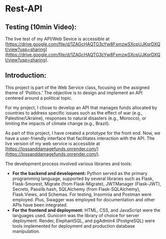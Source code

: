 # Rest-API 

## Testing (10min Video): 
The live test of my API/Web Sevice is accessible at [https://drive.google.com/file/d/1ZAGcHAQTG3cYw8FxmzwSXcpUJKqrDXQt/view?usp=sharing](https://drive.google.com/file/d/1ZAGcHAQTG3cYw8FxmzwSXcpUJKqrDXQt/view?usp=sharing).

## Introduction: 
This project is part of the Web Service class, focusing on the assigned theme of 'Politics.' The objective is to design and implement an API centered around a political topic.

For my project, I chose to develop an API that manages funds allocated by countries to address specific issues such as the effect of war (e.g., Palestine/Ukraine), responses to natural disasters (e.g., Morocco), or limiting the impacts of climate change (e.g., Brazil).

As part of this project, I have created a prototype for the front end. Now, we have a user-friendly interface that facilitates interaction with the API. The live version of my web service is accessible at [https://lossanddamagefunds.onrender.com/](https://lossanddamagefunds.onrender.com/).

The development process involved various libraries and tools:

- **For the backend and development:** Python served as the primary programming language, supported by several libraries such as Flask, Flask-Smorest, Migrate (from Flask-Migrate), JWTManager (Flask-JWT), Secrets, Passlib.hash, SQLAlchemy (from Flask-SQLAlchemy), Flask.Views, and Schemas. For testing, Insomnia and Postman were employed. Plus, Swagger was employed for documentation and other APIs have been integrated.
- **For the frontend and deployment:** HTML, CSS, and JavaScript were the languages used. Gunicorn was the library of choice for server deployment. Render, ElephantSQL, and pgAdmin4 (PostgreSQL) were tools implemented for deployment and production database manipulation.
